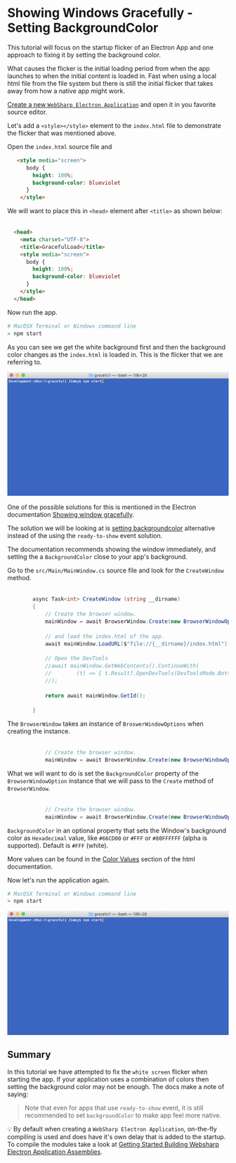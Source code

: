 # Showing Windows Gracefully - Setting BackgroundColor

This tutorial will focus on the startup flicker of an Electron App and one approach to fixing it by setting the background color.

What causes the flicker is the initial loading period from when the app launches to when the initial content is loaded in.  Fast when using a local html file from the file system but there is still the initial flicker that takes away from how a native app might work.

[Create a new `WebSharp Electron Application`](https://github.com/xamarin/WebSharp/blob/master/docs/getting-started/getting-started-websharp-electron-application.md#generate-a-websharp-electron-application) and open it in you favorite source editor.

Let's add a `<style></style>` element to the `index.html` file to demonstrate the flicker that was mentioned above.

Open the `index.html` source file and  

``` html
   <style media="screen">
      body {
        height: 100%;
        background-color: blueviolet
      }
    </style>
```

We will want to place this in `<head>` element after `<title>` as shown below:

``` html

  <head>
    <meta charset="UTF-8">
    <title>GracefulLoad</title>
    <style media="screen">
      body {
        height: 100%;
        background-color: blueviolet
      }
    </style>
  </head>

```

Now run the app.  

``` bash
# MacOSX Terminal or Windows command line
> npm start

```

As you can see we get the white background first and then the background color changes as the `index.html` is loaded in.  This is the flicker that we are referring to.

![flicker](images/flicker.gif)

One of the possible solutions for this is mentioned in the Electron documentation [Showing window gracefully](https://github.com/electron/electron/blob/master/docs/api/browser-window.md#showing-window-gracefully).

The solution we will be looking at is [setting backgroundcolor](https://github.com/electron/electron/blob/master/docs/api/browser-window.md#setting-backgroundcolor) alternative instead of the using the `ready-to-show` event solution.

The documentation recommends showing the window immediately, and setting the a `BackgroundColor` close to your app's background.

Go to the `src/Main/MainWindow.cs` source file and look for the `CreateWindow` method.

```cs

        async Task<int> CreateWindow (string __dirname)
        {
            // Create the browser window.
            mainWindow = await BrowserWindow.Create(new BrowserWindowOptions() { Width = 600, Height = 400 });

            // and load the index.html of the app.
            await mainWindow.LoadURL($"file://{__dirname}/index.html");

            // Open the DevTools
            //await mainWindow.GetWebContents().ContinueWith(
            //        (t) => { t.Result?.OpenDevTools(DevToolsMode.Bottom); }
            //);

            return await mainWindow.GetId();

        }

```

The `BrowserWindow` takes an instance of `BroswerWindowOptions` when creating the instance.  

```cs

            // Create the browser window.
            mainWindow = await BrowserWindow.Create(new BrowserWindowOptions() { Width = 600, Height = 400 });

```

What we will want to do is set the `BackgroundColor` property of the `BrowserWindowOption` instance that we will pass to the `Create` method of `BrowserWindow`. 

```cs

            // Create the browser window.
            mainWindow = await BrowserWindow.Create(new BrowserWindowOptions() { Width = 600, Height = 400, BackgroundColor = "#8A2BE2" });

```

`BackgroundColor` in an optional property that sets the Window's background color as `Hexadecimal` value, like `#66CD00` or `#FFF` or `#80FFFFFF` (alpha is supported). Default is `#FFF` (white).

More values can be found in the [Color Values](https://www.w3schools.com/colors/colors_hex.asp) section of the html documentation.

Now let's run the application again.

``` bash
# MacOSX Terminal or Windows command line
> npm start

```

![flicker](images/flicker-end.gif)

## Summary

In this tutorial we have attempted to fix the `white screen` flicker when starting the app.  If your application uses a combination of colors then setting the background color may not be enough.  The docs make a note of saying:

> Note that even for apps that use `ready-to-show` event, it is still recommended
to set `backgroundColor` to make app feel more native.

:bulb: By default when creating a `WebSharp Electron Application`, on-the-fly compiling is used and does have it's own delay that is added to the startup.  To compile the modules take a look at [Getting Started Building Websharp Electron Application Assemblies](https://github.com/xamarin/WebSharp/blob/master/docs/getting-started/getting-started-websharp-building-assemblies.md).

